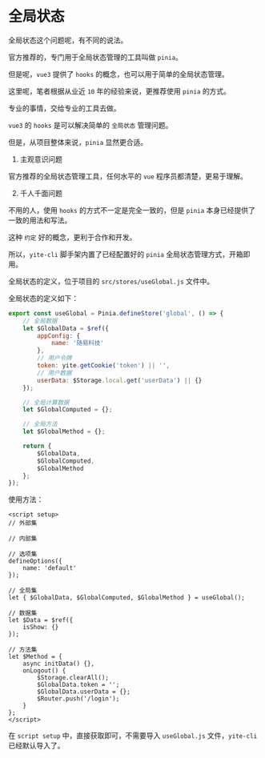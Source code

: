 # 全局状态

全局状态这个问题呢，有不同的说法。

官方推荐的，专门用于全局状态管理的工具叫做 `pinia`。

但是呢，`vue3` 提供了 `hooks` 的概念，也可以用于简单的全局状态管理。

这里呢，笔者根据从业近 `10` 年的经验来说，更推荐使用 `pinia` 的方式。

专业的事情，交给专业的工具去做。

`vue3` 的 `hooks` 是可以解决简单的 `全局状态` 管理问题。

但是，从项目整体来说，`pinia` 显然更合适。

1. 主观意识问题

官方推荐的全局状态管理工具，任何水平的 `vue` 程序员都清楚，更易于理解。

2. 千人千面问题

不用的人，使用 `hooks` 的方式不一定是完全一致的，但是 `pinia` 本身已经提供了一致的用法和写法。

这种 `约定` 好的概念，更利于合作和开发。

所以，`yite-cli` 脚手架内置了已经配置好的 `pinia` 全局状态管理方式，开箱即用。

全局状态的定义，位于项目的 `src/stores/useGlobal.js` 文件中。

全局状态的定义如下：

```javascript
export const useGlobal = Pinia.defineStore('global', () => {
    // 全局数据
    let $GlobalData = $ref({
        appConfig: {
            name: '随易科技'
        },
        // 用户令牌
        token: yite.getCookie('token') || '',
        // 用户数据
        userData: $Storage.local.get('userData') || {}
    });

    // 全局计算数据
    let $GlobalComputed = {};

    // 全局方法
    let $GlobalMethod = {};

    return {
        $GlobalData,
        $GlobalComputed,
        $GlobalMethod
    };
});
```

使用方法：

```vue
<script setup>
// 外部集

// 内部集

// 选项集
defineOptions({
    name: 'default'
});

// 全局集
let { $GlobalData, $GlobalComputed, $GlobalMethod } = useGlobal();

// 数据集
let $Data = $ref({
    isShow: {}
});

// 方法集
let $Method = {
    async initData() {},
    onLogout() {
        $Storage.clearAll();
        $GlobalData.token = '';
        $GlobalData.userData = {};
        $Router.push('/login');
    }
};
</script>
```

在 `script setup` 中，直接获取即可，不需要导入 `useGlobal.js` 文件，`yite-cli` 已经默认导入了。
